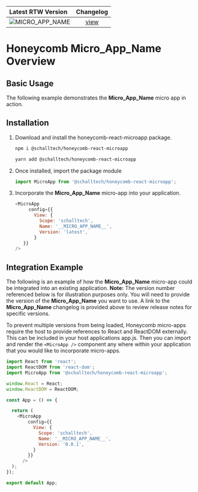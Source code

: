 Latest RTW Version | Changelog 
:---- | :-----: 
![__MICRO_APP_NAME__](https://img.shields.io/badge/dynamic/json?color=green&logo=react&style=flat-square&label=__MICRO_APP_NAME__&prefix=Version%20&query=%24.version&url=https://raw.githubusercontent.com/Schalltech/honeycomb-marketplace/master/micro-apps/shared/__MICRO_APP_NAME__/package.json) | [view](https://github.com/Schalltech/honeycomb-marketplace/blob/master/micro-apps/shared/__MICRO_APP_NAME__/CHANGELOG.md) 

# Honeycomb __Micro_App_Name__ Overview

## Basic Usage
The following example demonstrates the __Micro_App_Name__ micro app in action.

<!-- STORY -->

## Installation

1. Download and install the honeycomb-react-microapp package.

   ```bash
   npm i @schalltech/honeycomb-react-microapp
   ```
   ```bash
   yarn add @schalltech/honeycomb-react-microapp
   ```

2. Once installed, import the package module
   ```jsx
   import MicroApp from '@schalltech/honeycomb-react-microapp';
   ```
3. Incorporate the __Micro_App_Name__ micro-app into your application.

   ```js
   <MicroApp
        config={{
          View: {
            Scope: 'schalltech',
            Name: '__MICRO_APP_NAME__',
            Version: 'latest',
          }
      }}
   />
   ```

## Integration Example
The following is an example of how the __Micro_App_Name__ micro-app could be integrated into an existing application. **Note:** The version number referenced below is for illustration purposes only. You will need to provide the version of the __Micro_App_Name__ you want to use. A link to the __Micro_App_Name__ changelog is provided above to review release notes for specific versions.

To prevent multiple versions from being loaded, Honeycomb micro-apps require the host to provide references to React and ReactDOM externally. This can be included in your host applications app.js. Then you can import and render the `<MicroApp />` component any where within your application that you would like to incorporate micro-apps.

```js
import React from 'react';
import ReactDOM from 'react-dom';
import MicroApp from '@schalltech/honeycomb-react-microapp';

window.React = React;
window.ReactDOM = ReactDOM;

const App = () => {

  return (
    <MicroApp
        config={{
          View: {
            Scope: 'schalltech',
            Name: '__MICRO_APP_NAME__',
            Version: '0.0.1',
          }
        }}
      />
  );
});

export default App;
```
